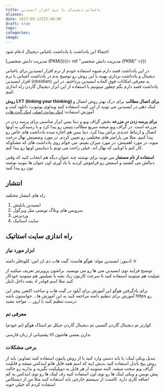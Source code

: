 ```yaml
---
title: باغبانی دیجیتال با نرم افزار ابسیدین
aliases: 
date: 2023-09-12T23:40:00
draft: true
tags: 
categories: 
image:
---
```

احتمالا این یادداشت با یادداشت باغبانی دیجیتال ادغام شود

[مدیریت دانش شخصی (PKM)]({{< ref "مدیریت دانش شخصی (PKM)" >}})

در این یادداشت قصد دارم شیوه استفاده خودم از نرم افزار ابسیدین برای باغبانی دیجیتال و یادداشت برداری بهینه با این روش رو توضیح بدم
در یادداشت آشنایی با نرم افزار ابسیدین (obsidian) به معرفی امکانات فوق العاده ابسیدین پرداختم. در این یادداشت قصد دارم بگم چطور میتونیم با استفاده از این ابزار دیجیتال گاردن راه اندازی کنیم.




**روش LYT (linking your thinking) برای اتصال مطالب**
برای درک بهتر روش اتصال و لینک دهی در ابسیدین می تونید از این کیت استفاده کنید
ویدئوی یوتیوب: 
دانلود کیت و آموزش استفاده: [لینک سایت اصلی](https://www.linkingyourthinking.com/lyt-kit-course/onboarding) [لینک گیت هاب](https://github.com/nickmilo/LYT-Kit-in-Mandarin)

**برای پرسه زدن در مزرعه**
بخش گراف ویو و دیتا بیس ابزار مناسبی برای پرسه زدن در مزرعه است. در گراف ویو میشه سریع مطالب یتیمی رو پیدا کرد و با رسیدگی به اونها اتصال و ارتباط جدیدی براش پیدا کرد. دیتا بیس هم اجازه میده یادداشت های خاص رو پیدا کنیم. مثلا من پارامتر های مختلفی رو تعیین کردم.
در مورد وضعیتش نهال درخت میوه، در مورد اهمیتش، در مورد میزان یقینم. می خوام روی یادداشت های که مشکوکه کار کنم یا اونایی که نهال اند. خیلی راحت می تونم با دیتابیس اونها رو پیدا کنم.

**استفاده از نام مستعار**
می تونید برای نوشته چند عنوان دیگه هم انتخاب کنید که وقتی دنبالش می گشتید و اسمش رو فراموش کردید با یاد آوری اون عنوان ها بتونید نوشته تون رو پیدا کنید


## انتشار

راه های انتشار مختلفه
1. ابسیدین پابلیش
2. سرویس های وبلاگ نویسی مثل ویرگول
3. وردپرس
4. سایت استاتیک

## راه اندازی سایت استاتیک

### ابزار مورد نیاز
ادیتور: ابسیدین
مولد: هوگو
هاست: گیت هاب
دی ان اس: کلودفلر
دامنه: ir


توضیح فرایند
توی ابسیدین متن ها رو می نویسید. براشون پروپرتیز تعریف میکنید از تمپلیت هم میتونید استفاده کنید تا سرعت کارتون زیاد بشه با تمپلیتور هم میتونید خودکار کنید مثلا اسم فولدر اد بشه داخل تایتل

برای یادگرفتن هوگو این آموزش
برای آپلود در گیت هاب و ساخت اکشن پیجز این آموزش
برای تنظیم دامنه مراجعه کنید به این آموزش ها... حواستون باشه https رو درست تنظیم کنید با ارور ... مواجه نشید

### معرفی تم
کوارتز
تم دیجیتال گاردن گتسبی
تم دیجیتال گاردن جیکل
تم استاک هوگو (تم خودم)

پشتیبانی از زبان فارسی rtl ندارن بعضی هاشون

### برخی مشکلات
تبدیل ویکی لینک: یا باید دستی وارد کنید یا از روش پایتون استفاده کنید
تصاویر: باید از روش پیج باندل استفاده کنید بدیش اینه که اسم همه فایل هاتو ایندکس میشه و قابلیت گراف ویو سخت میشه. البته میتونید از هر فایل یه دوپلیکیت بگیرید و بذارید رو حالت پیش نویس و ویکی لینک ها رو توی اون استفاده کنید رف لینک ها رو توی ایندکس یه کم اضافه کاری داره.
کامنت: از سیستم خارجی باید استفاده کنید مثلا من از دیسکاس استفاده کردم که خیلی خوبه 
